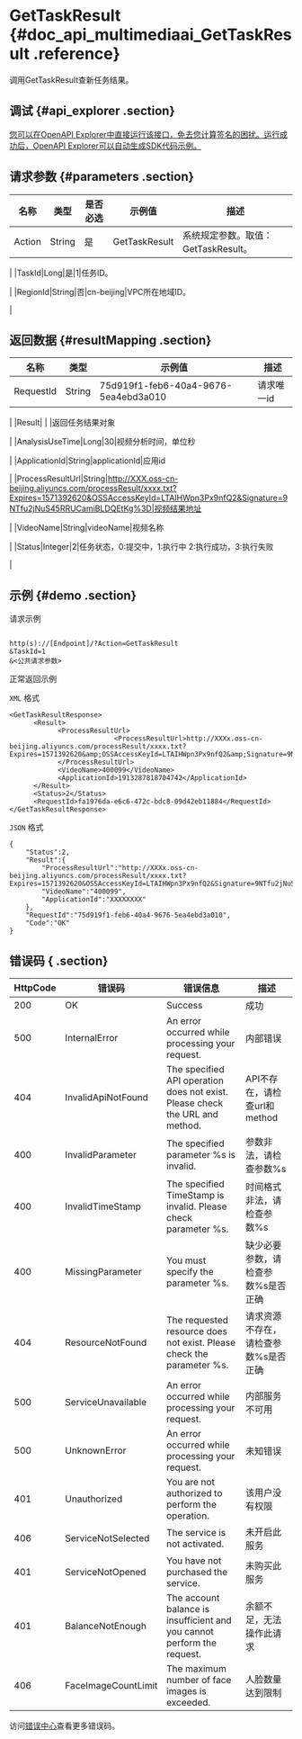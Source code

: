 # GetTaskResult {#doc_api_multimediaai_GetTaskResult .reference}

调用GetTaskResult查新任务结果。

## 调试 {#api_explorer .section}

[您可以在OpenAPI Explorer中直接运行该接口，免去您计算签名的困扰。运行成功后，OpenAPI Explorer可以自动生成SDK代码示例。](https://api.aliyun.com/#product=multimediaai&api=GetTaskResult&type=RPC&version=2019-08-10)

## 请求参数 {#parameters .section}

|名称|类型|是否必选|示例值|描述|
|--|--|----|---|--|
|Action|String|是|GetTaskResult|系统规定参数。取值：GetTaskResult。

 |
|TaskId|Long|是|1|任务ID。

 |
|RegionId|String|否|cn-beijing|VPC所在地域ID。

 |

## 返回数据 {#resultMapping .section}

|名称|类型|示例值|描述|
|--|--|---|--|
|RequestId|String|75d919f1-feb6-40a4-9676-5ea4ebd3a010|请求唯一id

 |
|Result| | |返回任务结果对象

 |
|AnalysisUseTime|Long|30|视频分析时间，单位秒

 |
|ApplicationId|String|applicationId|应用id

 |
|ProcessResultUrl|String|http://XXX.oss-cn-beijing.aliyuncs.com/processResult/xxxx.txt?Expires=1571392620&OSSAccessKeyId=LTAIHWpn3Px9nfQ2&Signature=9NTfu2jNuS45RRUCamiBLDQEtKg%3D|视频结果地址

 |
|VideoName|String|videoName|视频名称

 |
|Status|Integer|2|任务状态，0:提交中，1:执行中 2:执行成功，3:执行失败

 |

## 示例 {#demo .section}

请求示例

``` {#request_demo}

http(s)://[Endpoint]/?Action=GetTaskResult
&TaskId=1
&<公共请求参数>

```

正常返回示例

`XML` 格式

``` {#xml_return_success_demo}
<GetTaskResultResponse>
      <Result>
            <ProcessResultUrl>
            		      <ProcessResultUrl>http://XXXx.oss-cn-beijing.aliyuncs.com/processResult/xxxx.txt?Expires=1571392620&amp;OSSAccessKeyId=LTAIHWpn3Px9nfQ2&amp;Signature=9NTfu2jNuS45RRUCamiBLDQEtKg%3D</ProcessResultUrl>
            </ProcessResultUrl>
            <VideoName>400099</VideoName>
            <ApplicationId>1913287818704742</ApplicationId>
      </Result>
      <Status>2</Status>
      <RequestId>fa1976da-e6c6-472c-bdc8-09d42eb11884</RequestId>
</GetTaskResultResponse>
```

`JSON` 格式

``` {#json_return_success_demo}
{
	"Status":2,
	"Result":{
		"ProcessResultUrl":"http://XXXx.oss-cn-beijing.aliyuncs.com/processResult/xxxx.txt?Expires=1571392620&OSSAccessKeyId=LTAIHWpn3Px9nfQ2&Signature=9NTfu2jNuS45RRUCamiBLDQEtKg%3D",
		"VideoName":"400099",
		"ApplicationId":"XXXXXXXX"
	},
	"RequestId":"75d919f1-feb6-40a4-9676-5ea4ebd3a010",
	"Code":"OK"
}
```

## 错误码 { .section}

|HttpCode|错误码|错误信息|描述|
|--------|---|----|--|
|200|OK|Success|成功|
|500|InternalError|An error occurred while processing your request.|内部错误|
|404|InvalidApiNotFound|The specified API operation does not exist. Please check the URL and method.|API不存在，请检查url和method|
|400|InvalidParameter|The specified parameter %s is invalid.|参数非法，请检查参数%s|
|400|InvalidTimeStamp|The specified TimeStamp is invalid. Please check parameter %s.|时间格式非法，请检查参数%s|
|400|MissingParameter|You must specify the parameter %s.|缺少必要参数，请检查参数%s是否正确|
|404|ResourceNotFound|The requested resource does not exist. Please check the parameter %s.|请求资源不存在，请检查参数%s是否正确|
|500|ServiceUnavailable|An error occurred while processing your request.|内部服务不可用|
|500|UnknownError|An error occurred while processing your request.|未知错误|
|401|Unauthorized|You are not authorized to perform the operation.|该用户没有权限|
|406|ServiceNotSelected|The service is not activated.|未开启此服务|
|401|ServiceNotOpened|You have not purchased the service.|未购买此服务|
|401|BalanceNotEnough|The account balance is insufficient and you cannot perform the request.|余额不足，无法操作此请求|
|406|FaceImageCountLimit|The maximum number of face images is exceeded.|人脸数量达到限制|

访问[错误中心](https://error-center.aliyun.com/status/product/multimediaai)查看更多错误码。

